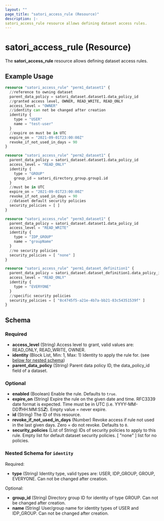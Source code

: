 ```yaml
---
layout: ""
page_title: "satori_access_rule (Resource)"
description: |-
satori_access_rule resource allows defining dataset access rules.
---
```


# satori_access_rule (Resource)

The **satori_access_rule** resource allows defining dataset access rules.

## Example Usage

```terraform
resource "satori_access_rule" "perm1_dataset1" {
  //reference to owning dataset
  parent_data_policy = satori_dataset.dataset1.data_policy_id
  //granted access level, OWNER, READ_WRITE, READ_ONLY
  access_level = "OWNER"
  //identity can not be changed after creation
  identity {
    type = "USER"
    name = "test-user"
  }
  //expire on must be in UTC
  expire_on = "2021-09-01T23:00:00Z"
  revoke_if_not_used_in_days = 90
}

resource "satori_access_rule" "perm2_dataset1" {
  parent_data_policy = satori_dataset.dataset1.data_policy_id
  access_level = "READ_ONLY"
  identity {
    type = "GROUP"
    group_id = satori_directory_group.group1.id
  }
  //must be in UTC
  expire_on = "2021-09-01T23:00:00Z"
  revoke_if_not_used_in_days = 90
  //dataset default security policies
  security_policies = [ ]
}

resource "satori_access_rule" "perm3_dataset1" {
  parent_data_policy = satori_dataset.dataset1.data_policy_id
  access_level = "READ_WRITE"
  identity {
    type = "IDP_GROUP"
    name = "groupName"
  }
  //no security policies
  security_policies = [ "none" ]
}

resource "satori_access_rule" "perm1_dataset_definition1" {
  parent_data_policy = satori_dataset.dataset_definition1.data_policy_id
  access_level = "READ_ONLY"
  identity {
    type = "EVERYONE"
  }
  //specific security policies
  security_policies = [ "8c4745f5-a21e-4b7a-bb21-83c54351539f" ]
}
```

<!-- schema generated by tfplugindocs -->
## Schema

### Required

- **access_level** (String) Access level to grant, valid values are: READ_ONLY, READ_WRITE, OWNER.
- **identity** (Block List, Min: 1, Max: 1) Identity to apply the rule for. (see [below for nested schema](#nestedblock--identity))
- **parent_data_policy** (String) Parent data policy ID, the data_policy_id field of a dataset.

### Optional

- **enabled** (Boolean) Enable the rule. Defaults to `true`.
- **expire_on** (String) Expire the rule on the given date and time. RFC3339 date format is expected. Time must be in UTC (i.e. YYYY-MM-DD***T***HH:MM:SS***Z***). Empty value = never expire.
- **id** (String) The ID of this resource.
- **revoke_if_not_used_in_days** (Number) Revoke access if rule not used in the last given days. Zero = do not revoke. Defaults to `0`.
- **security_policies** (List of String) IDs of security policies to apply to this rule. Empty list for default dataset security policies. [ "none" ] list for no policies.

<a id="nestedblock--identity"></a>
### Nested Schema for `identity`

Required:

- **type** (String) Identity type, valid types are: USER, IDP_GROUP, GROUP, EVERYONE.
Can not be changed after creation.

Optional:

- **group_id** (String) Directory group ID for identity of type GROUP.
Can not be changed after creation.
- **name** (String) User/group name for identity types of USER and IDP_GROUP.
Can not be changed after creation.
